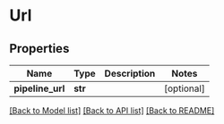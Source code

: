 # Url

## Properties
Name | Type | Description | Notes
------------ | ------------- | ------------- | -------------
**pipeline_url** | **str** |  | [optional] 

[[Back to Model list]](../README.md#documentation-for-models) [[Back to API list]](../README.md#documentation-for-api-endpoints) [[Back to README]](../README.md)


